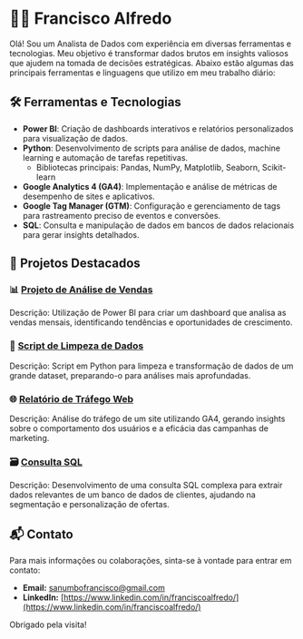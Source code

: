 # 🧑‍💻 Francisco Alfredo

Olá! Sou um Analista de Dados com experiência em diversas ferramentas e tecnologias. Meu objetivo é transformar dados brutos em insights valiosos que ajudem na tomada de decisões estratégicas. Abaixo estão algumas das principais ferramentas e linguagens que utilizo em meu trabalho diário:

## 🛠️ Ferramentas e Tecnologias

- **Power BI**: Criação de dashboards interativos e relatórios personalizados para visualização de dados.
- **Python**: Desenvolvimento de scripts para análise de dados, machine learning e automação de tarefas repetitivas.
  - Bibliotecas principais: Pandas, NumPy, Matplotlib, Seaborn, Scikit-learn
- **Google Analytics 4 (GA4)**: Implementação e análise de métricas de desempenho de sites e aplicativos.
- **Google Tag Manager (GTM)**: Configuração e gerenciamento de tags para rastreamento preciso de eventos e conversões.
- **SQL**: Consulta e manipulação de dados em bancos de dados relacionais para gerar insights detalhados.
## 📂 Projetos Destacados

### 📊 [Projeto de Análise de Vendas](link_do_projeto)
Descrição: Utilização de Power BI para criar um dashboard que analisa as vendas mensais, identificando tendências e oportunidades de crescimento.

### 🐍 [Script de Limpeza de Dados](link_do_projeto)
Descrição: Script em Python para limpeza e transformação de dados de um grande dataset, preparando-o para análises mais aprofundadas.

### 🌐 [Relatório de Tráfego Web](link_do_projeto)
Descrição: Análise do tráfego de um site utilizando GA4, gerando insights sobre o comportamento dos usuários e a eficácia das campanhas de marketing.

### 🗃️ [Consulta SQL](link_do_projeto)
Descrição: Desenvolvimento de uma consulta SQL complexa para extrair dados relevantes de um banco de dados de clientes, ajudando na segmentação e personalização de ofertas.

## 📬 Contato

Para mais informações ou colaborações, sinta-se à vontade para entrar em contato:

- **Email:** [sanumbofrancisco@gmail.com](mailto:sanumbofrancisco@gmail.com)
- **LinkedIn:** [https://www.linkedin.com/in/franciscoalfredo/](https://www.linkedin.com/in/franciscoalfredo/)

Obrigado pela visita!
